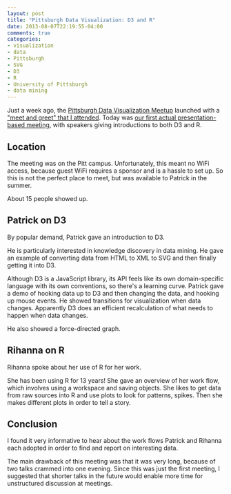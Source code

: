 ```yaml
---
layout: post
title: "Pittsburgh Data Visualization: D3 and R"
date: 2013-08-07T22:19:55-04:00
comments: true
categories: 
- visualization
- data
- Pittsburgh
- SVG
- D3
- R
- University of Pittsburgh
- data mining
---
```

Just a week ago, the [Pittsburgh Data Visualization Meetup](http://www.meetup.com/Pittsburgh-Data-Visualization-Group/) launched with a ["meet and greet" that I attended](/blog/2013/07/30/pittsburgh-data-visualization-meetup-inaugural-meet-and-greet/). Today was [our first actual presentation-based meeting](http://www.meetup.com/Pittsburgh-Data-Visualization-Group/events/132375562/), with speakers giving introductions to both D3 and R.

<!--more-->

## Location

The meeting was on the Pitt campus. Unfortunately, this meant no WiFi access, because guest WiFi requires a sponsor and is a hassle to set up. So this is not the perfect place to meet, but was available to Patrick in the summer.

About 15 people showed up.

## Patrick on D3

By popular demand, Patrick gave an introduction to D3.

He is particularly interested in knowledge discovery in data mining. He gave an example of converting data from HTML to XML to SVG and then finally getting it into D3.

Although D3 is a JavaScript library, its API feels like its own domain-specific language with its own conventions, so there's a learning curve. Patrick gave a demo of hooking data up to D3 and then changing the data, and hooking up mouse events. He showed transitions for visualization when data changes. Apparently D3 does an efficient recalculation of what needs to happen when data changes.

He also showed a force-directed graph.

## Rihanna on R

Rihanna spoke about her use of R for her work.

She has been using R for 13 years! She gave an overview of her work flow, which involves using a workspace and saving objects. She likes to get data from raw sources into R and use plots to look for patterns, spikes. Then she makes different plots in order to tell a story.

## Conclusion

I found it very informative to hear about the work flows Patrick and Rihanna each adopted in order to find and report on interesting data.

The main drawback of this meeting was that it was very long, because of two talks crammed into one evening. Since this was just the first meeting, I suggested that shorter talks in the future would enable more time for unstructured discussion at meetings.
